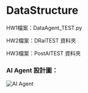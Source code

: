 # DataStructure

HW1檔案：DataAgent_TEST.py

HW2檔案：DRaiTEST 資料夾

HW3檔案：PostAITEST 資料夾


### AI Agent 設計圖：

![AI Agent](https://github.com/user-attachments/assets/63da1fc0-ec58-4b6f-92d5-80e72e1a1c38)
